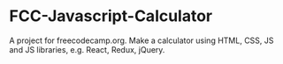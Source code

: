 # FCC-Javascript-Calculator
A project for freecodecamp.org. Make a calculator using HTML, CSS, JS and JS libraries, e.g. React, Redux, jQuery.
